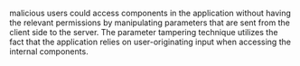 malicious users could access components in the application without having the relevant permissions by manipulating parameters that are sent from the client side to the server. 
The parameter tampering technique utilizes the fact that the application relies on user-originating input when accessing the internal components.
